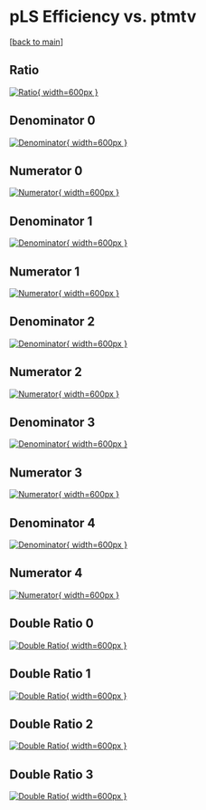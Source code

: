 # pLS Efficiency vs. ptmtv

[[back to main](./)]



## Ratio

[![Ratio](../mtv/var/pLS_xtr_321_-1_eff_ptmtv.png){ width=600px }](../mtv/var/pLS_xtr_321_-1_eff_ptmtv.pdf)

## Denominator 0

[![Denominator](../mtv/den/pLS_xtr_321_-1_eff_ptmtv_den0.png){ width=600px }](../mtv/den/pLS_xtr_321_-1_eff_ptmtv_den0.pdf)

## Numerator 0

[![Numerator](../mtv/num/pLS_xtr_321_-1_eff_ptmtv_num0.png){ width=600px }](../mtv/num/pLS_xtr_321_-1_eff_ptmtv_num0.pdf)

## Denominator 1

[![Denominator](../mtv/den/pLS_xtr_321_-1_eff_ptmtv_den1.png){ width=600px }](../mtv/den/pLS_xtr_321_-1_eff_ptmtv_den1.pdf)

## Numerator 1

[![Numerator](../mtv/num/pLS_xtr_321_-1_eff_ptmtv_num1.png){ width=600px }](../mtv/num/pLS_xtr_321_-1_eff_ptmtv_num1.pdf)

## Denominator 2

[![Denominator](../mtv/den/pLS_xtr_321_-1_eff_ptmtv_den2.png){ width=600px }](../mtv/den/pLS_xtr_321_-1_eff_ptmtv_den2.pdf)

## Numerator 2

[![Numerator](../mtv/num/pLS_xtr_321_-1_eff_ptmtv_num2.png){ width=600px }](../mtv/num/pLS_xtr_321_-1_eff_ptmtv_num2.pdf)

## Denominator 3

[![Denominator](../mtv/den/pLS_xtr_321_-1_eff_ptmtv_den3.png){ width=600px }](../mtv/den/pLS_xtr_321_-1_eff_ptmtv_den3.pdf)

## Numerator 3

[![Numerator](../mtv/num/pLS_xtr_321_-1_eff_ptmtv_num3.png){ width=600px }](../mtv/num/pLS_xtr_321_-1_eff_ptmtv_num3.pdf)

## Denominator 4

[![Denominator](../mtv/den/pLS_xtr_321_-1_eff_ptmtv_den4.png){ width=600px }](../mtv/den/pLS_xtr_321_-1_eff_ptmtv_den4.pdf)

## Numerator 4

[![Numerator](../mtv/num/pLS_xtr_321_-1_eff_ptmtv_num4.png){ width=600px }](../mtv/num/pLS_xtr_321_-1_eff_ptmtv_num4.pdf)

## Double Ratio 0

[![Double Ratio](../mtv/ratio/pLS_xtr_321_-1_eff_ptmtv_ratio0.png){ width=600px }](../mtv/ratio/pLS_xtr_321_-1_eff_ptmtv_ratio0.pdf)

## Double Ratio 1

[![Double Ratio](../mtv/ratio/pLS_xtr_321_-1_eff_ptmtv_ratio1.png){ width=600px }](../mtv/ratio/pLS_xtr_321_-1_eff_ptmtv_ratio1.pdf)

## Double Ratio 2

[![Double Ratio](../mtv/ratio/pLS_xtr_321_-1_eff_ptmtv_ratio2.png){ width=600px }](../mtv/ratio/pLS_xtr_321_-1_eff_ptmtv_ratio2.pdf)

## Double Ratio 3

[![Double Ratio](../mtv/ratio/pLS_xtr_321_-1_eff_ptmtv_ratio3.png){ width=600px }](../mtv/ratio/pLS_xtr_321_-1_eff_ptmtv_ratio3.pdf)

